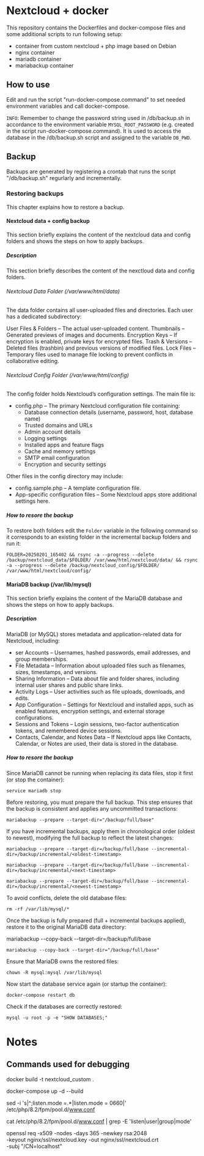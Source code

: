 
# Nextcloud + docker
This repository contains the Dockerfiles and docker-compose files
and some additional scripts to run following setup:

- container from custom nextcloud + php image based on Debian
- nginx container
- mariadb container
- mariabackup container

## How to use
Edit and run the script "run-docker-compose.command" to set 
needed environment variables and call docker-compose.

`INFO`: Remember to change the password string used in /db/backup.sh in accordance to the environment variable `MYSQL_ROOT_PASSWORD` (e.g. created in the script run-docker-compose.command). It is used to access the database in the /db/backup.sh script and assigned to the variable `DB_PWD`.

## Backup
Backups are generated by registering a crontab that runs the script "/db/backup.sh" regurlarly and incrementally. 

### Restoring backups
This chapter explains how to restore a backup.

#### Nextcloud data + config backup
This section briefly explains the content of the nextcloud data and config folders and shows the steps on how to apply backups.

##### Description
This section briefly describes the content of the nexctloud data and config folders.

###### Nextcloud Data Folder (/var/www/html/data)
The data folder contains all user-uploaded files and directories. Each user has a dedicated subdirectory:

User Files & Folders – The actual user-uploaded content.
Thumbnails – Generated previews of images and documents.
Encryption Keys – If encryption is enabled, private keys for encrypted files.
Trash & Versions – Deleted files (trashbin) and previous versions of modified files.
Lock Files – Temporary files used to manage file locking to prevent conflicts in collaborative editing.

###### Nextcloud Config Folder (/var/www/html/config)
The config folder holds Nextcloud’s configuration settings. The main file is:

- config.php – The primary Nextcloud configuration file containing:
  - Database connection details (username, password, host, database name)
  - Trusted domains and URLs
  - Admin account details
  - Logging settings
  - Installed apps and feature flags
  - Cache and memory settings
  - SMTP email configuration
  - Encryption and security settings

Other files in the config directory may include:

- config.sample.php – A template configuration file.
- App-specific configuration files – Some Nextcloud apps store additional settings here.


##### How to resore the backup
To restore both folders edit the `Folder` variable in the following command so it corresponds to an existing folder in the incremental backup folders and run it:

```
FOLDER=20250201_165402 && rsync -a --progress --delete  /backup/nextcloud_data/$FOLDER/ /var/www/html/nextcloud/data/ && rsync -a --progress --delete /backup/nextcloud_config/$FOLDER/ /var/www/html/nextcloud/config/
```


#### MariaDB backup (/var/lib/mysql)
This section briefly explains the content of the MariaDB database and shows the steps on how to apply backups.


##### Description
MariaDB (or MySQL) stores metadata and application-related data for Nextcloud, including:

- ser Accounts – Usernames, hashed passwords, email addresses, and group memberships.
- File Metadata – Information about uploaded files such as filenames, sizes, timestamps, and versions.
- Sharing Information – Data about file and folder shares, including internal user shares and public share links.
- Activity Logs – User activities such as file uploads, downloads, and edits.
- App Configuration – Settings for Nextcloud and installed apps, such as enabled features, encryption settings, and external storage configurations.
- Sessions and Tokens – Login sessions, two-factor authentication tokens, and remembered device sessions.
- Contacts, Calendar, and Notes Data – If Nextcloud apps like Contacts, Calendar, or Notes are used, their data is stored in the database.

##### How to resore the backup
Since MariaDB cannot be running when replacing its data files, stop it first (or stop the container):
```
service mariadb stop
```

Before restoring, you must prepare the full backup. This step ensures that the backup is consistent and applies any uncommitted transactions:

```
mariabackup --prepare --target-dir="/backup/full/base"
```

If you have incremental backups, apply them in chronological order (oldest to newest), modifying the full backup to reflect the latest changes:

```
mariabackup --prepare --target-dir=/backup/full/base --incremental-dir=/backup/incremental/<oldest-timestamp>

mariabackup --prepare --target-dir=/backup/full/base --incremental-dir=/backup/incremental/<next-timestamp>

mariabackup --prepare --target-dir=/backup/full/base --incremental-dir=/backup/incremental/<newest-timestamp>
```

To avoid conflicts, delete the old database files:

```
rm -rf /var/lib/mysql/*
```

Once the backup is fully prepared (full + incremental backups applied), restore it to the original MariaDB data directory:

mariabackup --copy-back --target-dir=/backup/full/base

```
mariabackup --copy-back --target-dir="/backup/full/base"
```

Ensure that MariaDB owns the restored files:

```
chown -R mysql:mysql /var/lib/mysql
```

Now start the database service again (or startup the container):

```
docker-compose restart db
```

Check if the databases are correctly restored:

```
mysql -u root -p -e "SHOW DATABASES;"
```

# Notes
## Commands used for debugging

docker build -t nextcloud_custom .

docker-compose up -d --build

sed -i 's|^;listen.mode =.*|listen.mode = 0660|' /etc/php/8.2/fpm/pool.d/www.conf

cat /etc/php/8.2/fpm/pool.d/www.conf | grep -E 'listen|user|group|mode'

openssl req -x509 -nodes -days 365 -newkey rsa:2048 \
  -keyout nginx/ssl/nextcloud.key -out nginx/ssl/nextcloud.crt \
  -subj "/CN=localhost"
